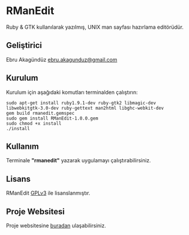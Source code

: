 RManEdit
========

Ruby & GTK kullanılarak yazılmış, UNIX man sayfası hazırlama editörüdür.

## Geliştirici
Ebru Akagündüz ebru.akagunduz@gmail.com


## Kurulum
Kurulum için aşağıdaki komutları terminalden çalıştırın:
<pre><code>sudo apt-get install ruby1.9.1-dev ruby-gtk2 libmagic-dev libwebkitgtk-3.0-dev ruby-gettext man2html libghc-webkit-dev
gem build rmanedit.gemspec
sudo gem install RManEdit-1.0.0.gem
sudo chmod +x install
./install
</code></pre>

## Kullanım
Terminale **"rmanedit"**  yazarak uygulamayı çalıştırabilirsiniz.

## Lisans
RManEdit [GPLv3](http://gplv3.fsf.org/) ile lisanslanmıştır.

## Proje Websitesi
Proje websitesine [buradan](http://comu.github.io/RManEdit/) ulaşabilirsiniz.

